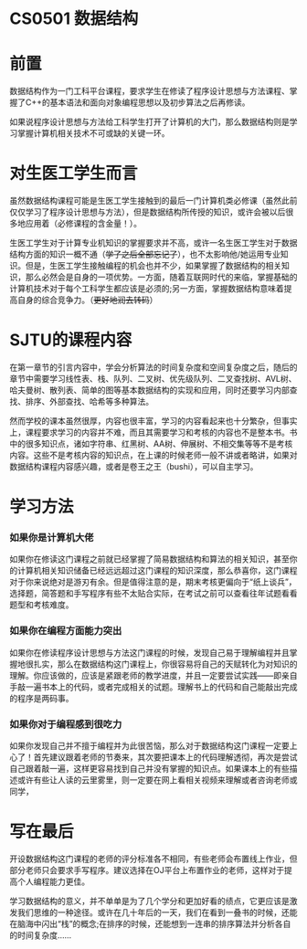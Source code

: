 # CS0501 数据结构
# 前置
数据结构作为一门工科平台课程，要求学生在修读了程序设计思想与方法课程、掌握了C++的基本语法和面向对象编程思想以及初步算法之后再修读。

如果说程序设计思想与方法给工科学生打开了计算机的大门，那么数据结构则是学习掌握计算机相关技术不可或缺的关键一环。

# 对生医工学生而言
虽然数据结构课程可能是生医工学生接触到的最后一门计算机类必修课（虽然此前仅仅学习了程序设计思想与方法），但是数据结构所传授的知识，或许会被以后很多地应用着（必修课程的含金量！）。

生医工学生对于计算专业机知识的掌握要求并不高，或许一名生医工学生对于数据结构方面的知识一概不通（~~学了之后全部忘记了~~），也不太影响他/她运用专业知识。但是，生医工学生接触编程的机会也并不少，如果掌握了数据结构的相关知识，那么必然会是自身的一项优势。一方面，随着互联网时代的来临，掌握基础的计算机技术对于每个工科学生都应该是必须的;另一方面，掌握数据结构意味着提高自身的综合竞争力。（~~更好地润去转码~~）

# SJTU的课程内容
在第一章节的引言内容中，学会分析算法的时间复杂度和空间复杂度之后，随后的章节中需要学习线性表、栈、队列、二叉树、优先级队列、二叉查找树、AVL树、哈夫曼树、散列表、简单的图等基本数据结构的实现和应用，同时还要学习内部查找、排序、外部查找、哈希等多种算法。

然而学校的课本虽然很厚，内容也很丰富，学习的内容看起来也十分繁杂，但事实上，课程要求学习的内容并不难，而且其需要学习和考核的内容也不是整本书。书中的很多知识点，诸如字符串、红黑树、AA树、伸展树、不相交集等等不是考核内容。这些不是考核内容的知识点，在上课的时候老师一般不讲或者略讲，如果对数据结构课程内容感兴趣，或者是卷王之王（bushi），可以自主学习。

# 学习方法
### 如果你是计算机大佬
如果你在修读这门课程之前就已经掌握了简易数据结构和算法的相关知识，甚至你的计算机相关知识储备已经远远超过这门课程的知识深度，那么恭喜你，这门课程对于你来说绝对是游刃有余。但是值得注意的是，期末考核更偏向于“纸上谈兵”，选择题，简答题和手写程序有些不太贴合实际，在考试之前可以查看往年试题看看题型和考核难度。

### 如果你在编程方面能力突出
如果你在修读程序设计思想与方法这门课程的时候，发现自己易于理解编程并且掌握地很扎实，那么在数据结构这门课程上，你很容易将自己的天赋转化为对知识的理解。你应该做的，应该是紧跟老师的教学进度，并且一定要尝试实践——即亲自手敲一遍书本上的代码，或者完成相关的试题。理解书上的代码和自己能敲出完成的程序是两码事。

### 如果你对于编程感到很吃力
如果你发现自己并不擅于编程并为此很苦恼，那么对于数据结构这门课程一定要上心了！首先建议跟着老师的节奏来，其次要把课本上的代码理解透彻，再次是尝试自己跟着敲一遍，这样更容易找到自己并没有掌握的知识点。如果课本上的有些描述或许有些让人读的云里雾里，则一定要在网上看相关视频来理解或者咨询老师或同学，

# 写在最后
开设数据结构这门课程的老师的评分标准各不相同，有些老师会布置线上作业，但部分老师只会要求手写程序。建议选择在OJ平台上布置作业的老师，这样对于提高个人编程能力更佳。

学习数据结构的意义，并不单单是为了几个学分和更加好看的绩点，它更应该是激发我们思维的一种途径。或许在几十年后的一天，我们在看到一叠书的时候，还能在脑海中闪出“栈”的概念;在排序的时候，还能想到一连串的排序算法并分析各自的时间复杂度……
